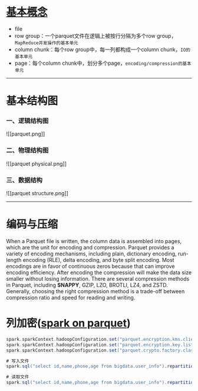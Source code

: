 # [基本概念](https://parquet.apache.org/docs/concepts/)
- file
- row group：一个parquet文件在逻辑上被按行分隔为多个row group，`MapReduce并发操作的基本单元`
- column chunk：每个row group中，每一列都构成一个column chunk，`IO的基本单元`
- page：每个column chunk中，划分多个page，`encoding/compression的基本单元`

---------

# 基本结构图

### 一、逻辑结构图

![[parquet.png]]


###  二、物理结构图


![[parquet physical.png]]


### 三、数据结构


![[parquet structure.png]]


------------------

# 编码与压缩

When a Parquet file is written, the column data is assembled into pages, which are the unit for encoding and compression. Parquet provides a variety of encoding mechanisms, including plain, dictionary encoding, run-length encoding (RLE), delta encoding, and byte split encoding. Most encodings are in favor of continuous zeros because that can improve encoding efficiency. After encoding the compression will make the data size smaller without losing information. There are several compression methods in Parquet, including **SNAPPY**, GZIP, LZO, BROTLI, LZ4, and ZSTD. Generally, choosing the right compression method is a trade-off between compression ratio and speed for reading and writing.


# 列加密([spark on parquet](https://spark.apache.org/docs/latest/sql-data-sources-parquet.html))

```scala
spark.sparkContext.hadoopConfiguration.set("parquet.encryption.kms.client.class","org.apache.parquet.crypto.keytools.mocks.InMemoryKMS")
spark.sparkContext.hadoopConfiguration.set("parquet.encryption.key.list","keyA:AAECAwQFBgcICQoLDA0ODw== ,  keyB:AAECAAECAAECAAECAAECAA==")
spark.sparkContext.hadoopConfiguration.set("parquet.crypto.factory.class","org.apache.parquet.crypto.keytools.PropertiesDrivenCryptoFactory")

# 写入文件
spark.sql("select id,name,phone,age from bigdata.user_info").repartition(1).write.option("parquet.encryption.column.keys" , "keyA:id,name,phone").option("parquet.encryption.footer.key" , "keyB").parquet("s3a://metastore/user.parquet.encrypted")

# 读取文件
spark.sql("select id,name,phone,age from bigdata.user_info").repartition(1).write.option("parquet.encryption.column.keys" , "keyA:id,name,phone").option("parquet.encryption.footer.key" , "keyB").parquet("user.parquet.encrypted")
```